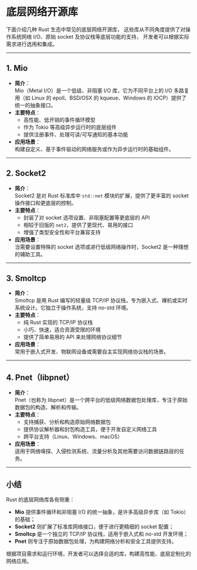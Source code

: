 # 底层网络开源库

下面介绍几种 Rust 生态中常见的底层网络开源库，
这些库从不同角度提供了对操作系统网络 I/O、原始 socket 及协议栈等底层功能的支持，
开发者可以根据实际需求进行选用和集成。

---

## 1. Mio

- **简介**：  
  Mio（Metal I/O）是一个低级、非阻塞 I/O 库，它为不同平台上的 I/O 多路复用（如 Linux 的 epoll、BSD/OSX 的 kqueue、Windows 的 IOCP）提供了统一的抽象接口。  
- **主要特点**：  
  - 高性能、低开销的事件循环模型  
  - 作为 Tokio 等高级异步运行时的底层组件  
  - 提供注册事件、处理可读/可写通知的基本功能  
- **应用场景**：  
  构建自定义、基于事件驱动的网络服务或作为异步运行时的基础组件。

---

## 2. Socket2

- **简介**：  
  Socket2 是对 Rust 标准库中 `std::net` 模块的扩展，提供了更丰富的 socket 操作接口和更底层的控制。  
- **主要特点**：  
  - 封装了对 socket 选项设置、非阻塞配置等更底层的 API  
  - 相较于旧版的 `net2`，提供了更现代、易用的接口  
  - 增强了类型安全性和平台兼容支持  
- **应用场景**：  
  当需要设置特殊的 socket 选项或进行低级网络操作时，Socket2 是一种理想的辅助工具。

---

## 3. Smoltcp

- **简介**：  
  Smoltcp 是用 Rust 编写的轻量级 TCP/IP 协议栈，专为嵌入式、裸机或实时系统设计。它独立于操作系统，支持 no-std 环境。  
- **主要特点**：  
  - 纯 Rust 实现的 TCP/IP 协议栈  
  - 小巧、快速，适合资源受限的环境  
  - 提供了简单易用的 API 来处理网络协议细节  
- **应用场景**：  
  常用于嵌入式开发、物联网设备或需要自主实现网络协议栈的场景。

---

## 4. Pnet（libpnet）

- **简介**：  
  Pnet（也称为 libpnet）是一个跨平台的低级网络数据包处理库，专注于原始数据包的构造、解析和传输。  
- **主要特点**：  
  - 支持捕获、分析和构造原始网络数据包  
  - 提供协议解析器和封包构造工具，便于开发自定义网络工具  
  - 跨平台支持（Linux、Windows、macOS）  
- **应用场景**：  
  适用于网络嗅探、入侵检测系统、流量分析及其他需要访问数据链路层的任务。

---

## 小结

Rust 的底层网络库各有侧重：

- **Mio** 提供事件循环和非阻塞 I/O 的统一抽象，是许多高级异步库（如 Tokio）的基础；
- **Socket2** 则扩展了标准库网络接口，便于进行更精细的 socket 配置；
- **Smoltcp** 是一个独立的 TCP/IP 协议栈，适用于嵌入式和 no-std 开发环境；
- **Pnet** 则专注于原始数据包处理，为构建网络分析和安全工具提供支持。

根据项目需求和运行环境，开发者可以选择合适的库，构建高性能、底层定制化的网络应用。
